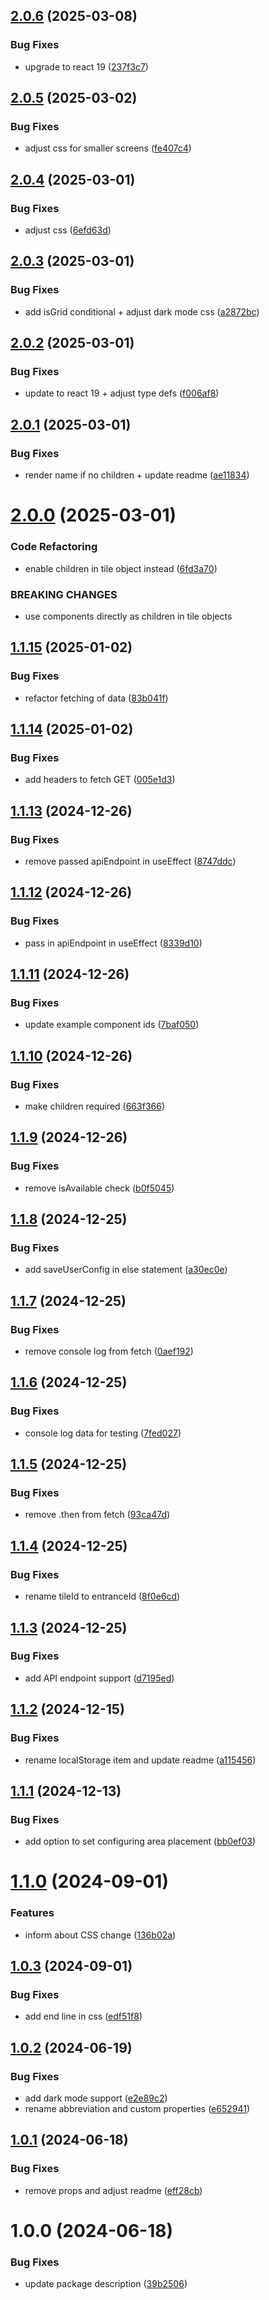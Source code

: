 ## [2.0.6](https://github.com/Igor-J86/drag-n-drop/compare/v2.0.5...v2.0.6) (2025-03-08)


### Bug Fixes

* upgrade to react 19 ([237f3c7](https://github.com/Igor-J86/drag-n-drop/commit/237f3c7be8365af181dc676e9d9dfd7947d450e7))

## [2.0.5](https://github.com/Igor-J86/drag-n-drop/compare/v2.0.4...v2.0.5) (2025-03-02)


### Bug Fixes

* adjust css for smaller screens ([fe407c4](https://github.com/Igor-J86/drag-n-drop/commit/fe407c4e06b1204f1dbc6ecef504e92dd4d0b0a2))

## [2.0.4](https://github.com/Igor-J86/drag-n-drop/compare/v2.0.3...v2.0.4) (2025-03-01)


### Bug Fixes

* adjust css ([6efd63d](https://github.com/Igor-J86/drag-n-drop/commit/6efd63d4c1308efdaf2bc34d97ab747d363c50e0))

## [2.0.3](https://github.com/Igor-J86/drag-n-drop/compare/v2.0.2...v2.0.3) (2025-03-01)


### Bug Fixes

* add isGrid conditional + adjust dark mode css ([a2872bc](https://github.com/Igor-J86/drag-n-drop/commit/a2872bccb82e304adba6631326276889f782617f))

## [2.0.2](https://github.com/Igor-J86/drag-n-drop/compare/v2.0.1...v2.0.2) (2025-03-01)


### Bug Fixes

* update to react 19 + adjust type defs ([f006af8](https://github.com/Igor-J86/drag-n-drop/commit/f006af864e7b0ea40710a51659b94f06a7d898ac))

## [2.0.1](https://github.com/Igor-J86/drag-n-drop/compare/v2.0.0...v2.0.1) (2025-03-01)


### Bug Fixes

* render name if no children + update readme ([ae11834](https://github.com/Igor-J86/drag-n-drop/commit/ae11834ee8ff2f4a027148f8cb7b7b656af0fc43))

# [2.0.0](https://github.com/Igor-J86/drag-n-drop/compare/v1.1.15...v2.0.0) (2025-03-01)


### Code Refactoring

* enable children in tile object instead ([6fd3a70](https://github.com/Igor-J86/drag-n-drop/commit/6fd3a705cd5cd05479ce3b5ae57e48e8f59df71d))


### BREAKING CHANGES

* use components directly as children in tile objects

## [1.1.15](https://github.com/Igor-J86/drag-n-drop/compare/v1.1.14...v1.1.15) (2025-01-02)


### Bug Fixes

* refactor fetching of data ([83b041f](https://github.com/Igor-J86/drag-n-drop/commit/83b041f67c458c47530ab54dc73c489db25235c1))

## [1.1.14](https://github.com/Igor-J86/drag-n-drop/compare/v1.1.13...v1.1.14) (2025-01-02)


### Bug Fixes

* add headers to fetch GET ([005e1d3](https://github.com/Igor-J86/drag-n-drop/commit/005e1d3d1c942b11bef86ec0ced8e8229541f62c))

## [1.1.13](https://github.com/Igor-J86/drag-n-drop/compare/v1.1.12...v1.1.13) (2024-12-26)


### Bug Fixes

* remove passed apiEndpoint in useEffect ([8747ddc](https://github.com/Igor-J86/drag-n-drop/commit/8747ddc8c4308ff8c0cc45a1669e37ebc768a35d))

## [1.1.12](https://github.com/Igor-J86/drag-n-drop/compare/v1.1.11...v1.1.12) (2024-12-26)


### Bug Fixes

* pass in apiEndpoint in useEffect ([8339d10](https://github.com/Igor-J86/drag-n-drop/commit/8339d1004853f21b8b7559e86f5fb89a5ed21ae0))

## [1.1.11](https://github.com/Igor-J86/drag-n-drop/compare/v1.1.10...v1.1.11) (2024-12-26)


### Bug Fixes

* update example component ids ([7baf050](https://github.com/Igor-J86/drag-n-drop/commit/7baf050f7bdf5ebb27ecf427e75136f862d25f9a))

## [1.1.10](https://github.com/Igor-J86/drag-n-drop/compare/v1.1.9...v1.1.10) (2024-12-26)


### Bug Fixes

* make children required ([663f366](https://github.com/Igor-J86/drag-n-drop/commit/663f366ec5b742b4557a8096ec255a14bb187564))

## [1.1.9](https://github.com/Igor-J86/drag-n-drop/compare/v1.1.8...v1.1.9) (2024-12-26)


### Bug Fixes

* remove isAvailable check ([b0f5045](https://github.com/Igor-J86/drag-n-drop/commit/b0f5045dbdb631040ffbd61daf5216d14b1daed0))

## [1.1.8](https://github.com/Igor-J86/drag-n-drop/compare/v1.1.7...v1.1.8) (2024-12-25)


### Bug Fixes

* add saveUserConfig in else statement ([a30ec0e](https://github.com/Igor-J86/drag-n-drop/commit/a30ec0ecb30295255836834ad4dd7bb5f30cfa79))

## [1.1.7](https://github.com/Igor-J86/drag-n-drop/compare/v1.1.6...v1.1.7) (2024-12-25)


### Bug Fixes

* remove console log from fetch ([0aef192](https://github.com/Igor-J86/drag-n-drop/commit/0aef1927a4629ebcdca97b201f4d551457917da7))

## [1.1.6](https://github.com/Igor-J86/drag-n-drop/compare/v1.1.5...v1.1.6) (2024-12-25)


### Bug Fixes

* console log data for testing ([7fed027](https://github.com/Igor-J86/drag-n-drop/commit/7fed027e7aa632e88d0822843d5a8f21dcb92431))

## [1.1.5](https://github.com/Igor-J86/drag-n-drop/compare/v1.1.4...v1.1.5) (2024-12-25)


### Bug Fixes

* remove .then from fetch ([93ca47d](https://github.com/Igor-J86/drag-n-drop/commit/93ca47d09e46950998925651b2d2f4b42713ec9f))

## [1.1.4](https://github.com/Igor-J86/drag-n-drop/compare/v1.1.3...v1.1.4) (2024-12-25)


### Bug Fixes

* rename tileId to entranceId ([8f0e6cd](https://github.com/Igor-J86/drag-n-drop/commit/8f0e6cd0e2210189d878805432cc13cf132274f1))

## [1.1.3](https://github.com/Igor-J86/drag-n-drop/compare/v1.1.2...v1.1.3) (2024-12-25)


### Bug Fixes

* add API endpoint support ([d7195ed](https://github.com/Igor-J86/drag-n-drop/commit/d7195ed0c2e62d5f90bc3e95c41de164b7dbaad5))

## [1.1.2](https://github.com/Igor-J86/drag-n-drop/compare/v1.1.1...v1.1.2) (2024-12-15)


### Bug Fixes

* rename localStorage item and update readme ([a115456](https://github.com/Igor-J86/drag-n-drop/commit/a115456a1ef273431aa68dc8369bf43fd930830a))

## [1.1.1](https://github.com/Igor-J86/drag-n-drop/compare/v1.1.0...v1.1.1) (2024-12-13)


### Bug Fixes

* add option to set configuring area placement ([bb0ef03](https://github.com/Igor-J86/drag-n-drop/commit/bb0ef03de90e3ff0751ec2e1c3e8efaaeb9a176f))

# [1.1.0](https://github.com/Igor-J86/drag-n-drop/compare/v1.0.3...v1.1.0) (2024-09-01)


### Features

* inform about CSS change ([136b02a](https://github.com/Igor-J86/drag-n-drop/commit/136b02a4526fadc669ebf3f23a5b276c046088a5))

## [1.0.3](https://github.com/Igor-J86/drag-n-drop/compare/v1.0.2...v1.0.3) (2024-09-01)


### Bug Fixes

* add end line in css ([edf51f8](https://github.com/Igor-J86/drag-n-drop/commit/edf51f8faa2cc268eee6b1d857b07e30747786b2))

## [1.0.2](https://github.com/Igor-J86/drag-n-drop/compare/v1.0.1...v1.0.2) (2024-06-19)


### Bug Fixes

* add dark mode support ([e2e89c2](https://github.com/Igor-J86/drag-n-drop/commit/e2e89c2ffc1b4c7e8ab9918aded4861de0d45ab6))
* rename abbreviation and custom properties ([e652941](https://github.com/Igor-J86/drag-n-drop/commit/e65294142d8faba751df14cdf7247c0b249749f6))

## [1.0.1](https://github.com/Igor-J86/drag-n-drop/compare/v1.0.0...v1.0.1) (2024-06-18)


### Bug Fixes

* remove props and adjust readme ([eff28cb](https://github.com/Igor-J86/drag-n-drop/commit/eff28cbf437b2c96bf7a6072ebb28e7dda4bac26))

# 1.0.0 (2024-06-18)


### Bug Fixes

* update package description ([39b2506](https://github.com/Igor-J86/drag-n-drop/commit/39b2506275062a9e56fea4fabd39186e117b163c))
